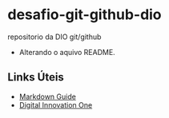 # desafio-git-github-dio

repositorio da DIO git/github

- Alterando o aquivo README. 

## Links Úteis
 - [Markdown Guide](https://www.markdownguide.org/)
 - [Digital Innovation One](https://www.dio.me)